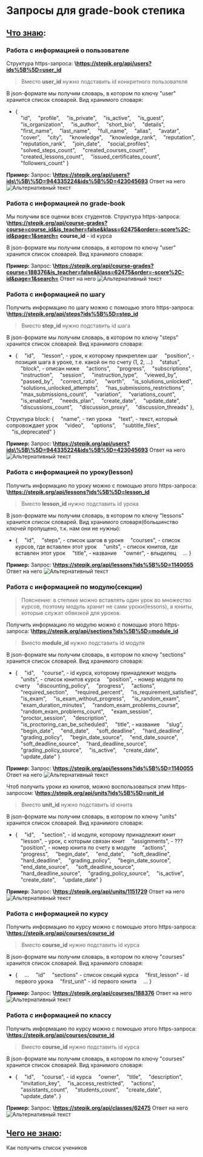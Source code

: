 # Запросы для grade-book степика
## <u>Что знаю</u>: 
### Работа с информацией о пользователе
Структура https-запроса:
**\https://stepik.org/api/users?ids%5B%5D=user_id**
> Вместо **user_id** нужно подставить id конкретного пользователя



В json-формате мы получим словарь, в котором по ключу "user" хранится список словарей. Вид хранимого словаря:

* {   
&emsp;"id",
&emsp;"profile",
&emsp;"is_private",
&emsp;"is_active",
&emsp;"is_guest",
&emsp;"is_organization",
&emsp;"is_author",
&emsp;"short_bio",
&emsp;"details",
&emsp;"first_name",
&emsp;"last_name",
&emsp;"full_name",
&emsp;"alias",
&emsp;"avatar",
&emsp;"cover",
&emsp;"city",
&emsp;"knowledge",
&emsp;"knowledge_rank",
&emsp;"reputation",
&emsp;"reputation_rank",
&emsp;"join_date",
&emsp;"social_profiles",
&emsp;"solved_steps_count",
&emsp;"created_courses_count",
&emsp;"created_lessons_count",
&emsp;"issued_certificates_count",
&emsp;"followers_count"
}

<b> Пример: </b> 
Запрос: **\https://stepik.org/api/users?ids\%5B\%5D=944335224&ids%5B%5D=423045693**
Ответ на него
![Альтернативный текст](./images/user.jpg)

### Работа с информацией по grade-book

Мы получим все оценки всех студентов. Структура https-запроса:
**\https://stepik.org/api/course-grades?course=course_id&is_teacher=false&klass=62475&order=-score%2C-id&page=1&search=**
**course_id** - id курса

В json-формате мы получим словарь, в котором по ключу "user" хранится список словарей. Вид хранимого словаря:

<b> Пример: </b>
Запрос: **\https://stepik.org/api/course-grades?course=188376&is_teacher=false&klass=62475&order=-score%2C-id&page=1&search=**
Ответ на него
![Альтернативный текст](./images/grade_book.jpg)

### Работа с информацией по шагу
Получить информацию по шагу можно с помощью этого https-запроса:
**\https://stepik.org/api/steps?ids%5B%5D=step_id**
> Вместо **step_id** нужно подставить id шага

В json-формате мы получим словарь, в котором по ключу "steps" хранится список словарей. Вид хранимого словаря:
* {
&emsp;"id",
&emsp;"lesson", - урок, к которому прикреплен шаг
&emsp;"position", - позиция шага в уроке, т.е. какой он по счету (1, 2, ...)
&emsp;"status",
&emsp;"block", - описан ниже
&emsp;"actions",
&emsp;"progress",
&emsp;"subscriptions",
&emsp;"instruction",
&emsp;"session",
&emsp;"instruction_type",
&emsp;"viewed_by",
&emsp;"passed_by",
&emsp;"correct_ratio",
&emsp;"worth",
&emsp;"is_solutions_unlocked",
&emsp;"solutions_unlocked_attempts",
&emsp;"has_submissions_restrictions",
&emsp;"max_submissions_count",
&emsp;"variation",
&emsp;"variations_count",
&emsp;"is_enabled",
&emsp;"needs_plan",
&emsp;"create_date",
&emsp;"update_date",
&emsp;"discussions_count",
&emsp;"discussion_proxy",
&emsp;"discussion_threads"
},

Структура block:
{
&emsp;"name", - тип урока
&emsp;"text", - текст, который сопровождает урок
&emsp;"video",
&emsp;"options",
&emsp;"subtitle_files",
&emsp;"is_deprecated"
}

<b> Пример: </b> 
Запрос: **\https://stepik.org/api/users?ids\%5B\%5D=944335224&ids%5B%5D=423045693**
Ответ на него
![Альтернативный текст](./images/step.jpg)


### Работа с информацией по уроку(lesson)
Получить информацию по уроку можно с помощью этого https-запроса:
**\https://stepik.org/api/lessons?ids%5B%5D=lesson_id**
> Вместо **lesson_id** нужно подставить id урока

В json-формате мы получим словарь, в котором по ключу "lessons" хранится список словарей. Вид хранимого словаря(большинство ключей пропущено, т.к. нам они не нужны):
* {
&emsp;"id",
&emsp;"steps", - список шагов в уроке 
&emsp;"courses", - список курсов, где вставлен этот урок
&emsp;"units", - список юнитов, где вставлен этот урок
&emsp;"title", - название
&emsp;"owner", - влыделец
&emsp;...
}

<b> Пример: </b> 
Запрос: **\https://stepik.org/api/lessons?ids%5B%5D=1140055**
Ответ на него
![Альтернативный текст](./images/lesson.jpg)

### Работа с информацией по модулю(секции)
>Пояснение: в степике можно вставлять один урок во множество курсов, поэтому модуль хранит не сами уроки(lessons), а юниты, которые служат обвязкой для уроков.

Получить информацию по модулю можно с помощью этого https-запроса:
**\https://stepik.org/api/sections?ids%5B%5D=module_id**
> Вместо **module_id** нужно подставить id модуля

В json-формате мы получим словарь, в котором по ключу "sections" хранится список словарей. Вид хранимого словаря:
* {
&emsp;"id",
&emsp;"course", - id курса, которому принадлежит модуль
&emsp;"units", - список юнитов курса
&emsp;"position", - номер модуля по счету
&emsp;"discounting_policy",
&emsp;"progress",
&emsp;"actions",
&emsp;"required_section",
&emsp;"required_percent",
&emsp;"is_requirement_satisfied",
&emsp;"is_exam",
&emsp;"is_exam_without_progress",
&emsp;"is_random_exam",
&emsp;"exam_duration_minutes",
&emsp;"random_exam_problems_course",
&emsp;"random_exam_problems_count",
&emsp;"exam_session",
&emsp;"proctor_session",
&emsp;"description",
&emsp;"is_proctoring_can_be_scheduled",
&emsp;"title", - название
&emsp;"slug",
&emsp;"begin_date",
&emsp;"end_date",
&emsp;"soft_deadline",
&emsp;"hard_deadline",
&emsp;"grading_policy",
&emsp;"begin_date_source",
&emsp;"end_date_source",
&emsp;"soft_deadline_source",
&emsp;"hard_deadline_source",
&emsp;"grading_policy_source",
&emsp;"is_active",
&emsp;"create_date",
&emsp;"update_date"
}

<b> Пример: </b> 
Запрос: **\https://stepik.org/api/lessons?ids%5B%5D=1140055**
Ответ на него
![Альтернативный текст](./images/module.jpg)

Чтоб получить уроки из юнитов, можно воспользоваться этим https-запросом:
**\https://stepik.org/api/units?ids%5B%5D=unit_id**
> Вместо **unit_id** нужно подставить id юнита

В json-формате мы получим словарь, в котором по ключу "units" хранится список словарей. Вид хранимого словаря:
* {
&emsp;"id",
&emsp;"section", - id модуля, которому принадлежит юнит
&emsp;"lesson", - урок, с которым связан юнит
&emsp;"assignments", - ???
&emsp;"position", - номер юнита по счету в модуле
&emsp;"actions",
&emsp;"progress",
&emsp;"begin_date",
&emsp;"end_date",
&emsp;"soft_deadline",
&emsp;"hard_deadline",
&emsp;"grading_policy",
&emsp;"begin_date_source",
&emsp;"end_date_source",
&emsp;"soft_deadline_source",
&emsp;"hard_deadline_source",
&emsp;"grading_policy_source",
&emsp;"is_active",
&emsp;"create_date",
&emsp;"update_date"
}

<b> Пример: </b> 
Запрос: **\https://stepik.org/api/units/1151729**
Ответ на него
![Альтернативный текст](./images/unit.jpg)

### Работа с информацией по курсу

Получить информацию по курсу можно с помощью этого https-запроса:
**\https://stepik.org/api/courses/course_id**
> Вместо **course_id** нужно подставить id курса

В json-формате мы получим словарь, в котором по ключу "courses" хранится список словарей. Вид хранимого словаря:
* {
&emsp;...
&emsp;"id"
&emsp;"sections" - список секций курса
&emsp;"first_lesson" - id первого урока
&emsp;"first_unit" - id первого юнита
&emsp;...
}


<b> Пример: </b> 
Запрос: **\https://stepik.org/api/courses/188376**
Ответ на него
![Альтернативный текст](./images/course.jpg)

### Работа с информацией по классу

Получить информацию по курсу можно с помощью этого https-запроса:
**\https://stepik.org/api/courses/course_id**
> Вместо **course_id** нужно подставить id курса

В json-формате мы получим словарь, в котором по ключу "courses" хранится список словарей. Вид хранимого словаря:
* {
&emsp;"id",
&emsp;"course", - id курса
&emsp;"owner",
&emsp;"title",
&emsp;"description",
&emsp;"invitation_key",
&emsp;"is_access_restricted",
&emsp;"actions",
&emsp;"assistants_count",
&emsp;"students_count",
&emsp;"create_date",
&emsp;"update_date".
}


<b> Пример: </b> 
Запрос: **\https://stepik.org/api/classes/62475**
Ответ на него
![Альтернативный текст](./images/class.jpg)

## <u>Чего не знаю</u>:
Как получить список учеников 